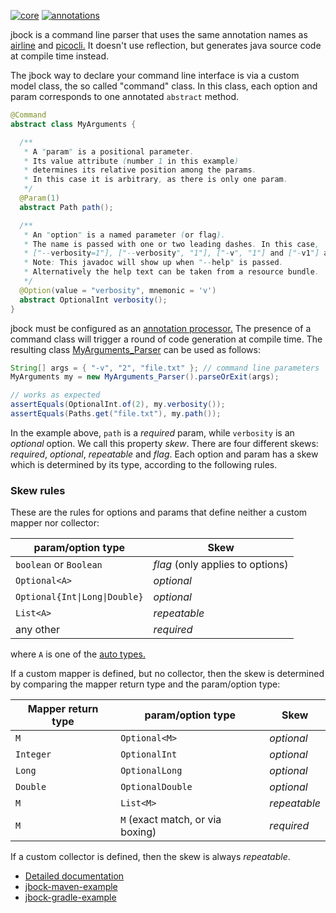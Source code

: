[![core](https://maven-badges.herokuapp.com/maven-central/com.github.h908714124/jbock/badge.svg?style=plastic&subject=jbock)](https://maven-badges.herokuapp.com/maven-central/com.github.h908714124/jbock)
[![annotations](https://maven-badges.herokuapp.com/maven-central/com.github.h908714124/jbock-annotations/badge.svg?color=red&style=plastic&subject=jbock-annotations)](https://maven-badges.herokuapp.com/maven-central/com.github.h908714124/jbock-annotations)

jbock is a command line parser that uses the same annotation names as
[airline](https://github.com/airlift/airline) and
[picocli.](https://github.com/remkop/picocli)
It doesn't use reflection, but generates java source code at compile time instead.

The jbock way to declare your command line interface is via a custom model class, the so called "command" class.
In this class, each option and param corresponds to one annotated `abstract` method.

````java
@Command
abstract class MyArguments {

  /**
   * A "param" is a positional parameter.
   * Its value attribute (number 1 in this example)
   * determines its relative position among the params. 
   * In this case it is arbitrary, as there is only one param.
   */
  @Param(1)
  abstract Path path();

  /**
   * An "option" is a named parameter (or flag).
   * The name is passed with one or two leading dashes. In this case,
   * ["--verbosity=1"], ["--verbosity", "1"], ["-v", "1"] and ["-v1"] are all valid.
   * Note: This javadoc will show up when "--help" is passed.
   * Alternatively the help text can be taken from a resource bundle.
   */
  @Option(value = "verbosity", mnemonic = 'v')
  abstract OptionalInt verbosity();
}
````

jbock must be configured as an
[annotation processor.](https://stackoverflow.com/questions/2146104/what-is-annotation-processing-in-java)
The presence of a command class
will trigger a round of code generation at compile time.
The resulting class
[MyArguments_Parser](https://github.com/h908714124/jbock-docgen/blob/master/src/main/java/com/example/hello/MyArguments_Parser.java)
can be used as follows:

````java
String[] args = { "-v", "2", "file.txt" }; // command line parameters
MyArguments my = new MyArguments_Parser().parseOrExit(args);

// works as expected
assertEquals(OptionalInt.of(2), my.verbosity());
assertEquals(Paths.get("file.txt"), my.path());
````

In the example above, `path` is a *required* param,
while `verbosity` is an *optional* option.
We call this property *skew*. There are four different skews:
*required*, *optional*, *repeatable* and *flag*.
Each option and param has a skew which is
determined by its type, according to the following rules.

### Skew rules

These are the rules for options and params that
define neither a custom mapper nor collector:

param/option type                   | Skew
----------------------------------- | --------------------------------
`boolean` or `Boolean`              | *flag* (only applies to options)
`Optional<A>`                       | *optional*
<code>Optional{Int&#124;Long&#124;Double}</code> | *optional*
`List<A>`                           | *repeatable*
any other                           | *required*

where `A` is one of the
[auto types.](https://github.com/h908714124/jbock-docgen/blob/master/src/main/java/com/example/hello/JbockAutoTypes.java)

If a custom mapper is defined, but no collector,
then the skew is determined by comparing the mapper return type
and the param/option type:

Mapper return type      | param/option type           | Skew
----------------------- | --------------------------- | ------------
`M`                     | `Optional<M>`               | *optional*
`Integer`               | `OptionalInt`               | *optional*
`Long`                  | `OptionalLong`              | *optional*
`Double`                | `OptionalDouble`            | *optional*
`M`                     | `List<M>`                   | *repeatable*
`M`                     | `M` (exact match, or via boxing)  | *required*

If a custom collector is defined, then the skew is always *repeatable*.

* [Detailed documentation](https://github.com/h908714124/jbock/blob/master/SPAGHETTI.md)
* [jbock-maven-example](https://github.com/h908714124/jbock-maven-example)
* [jbock-gradle-example](https://github.com/h908714124/jbock-gradle-example)
